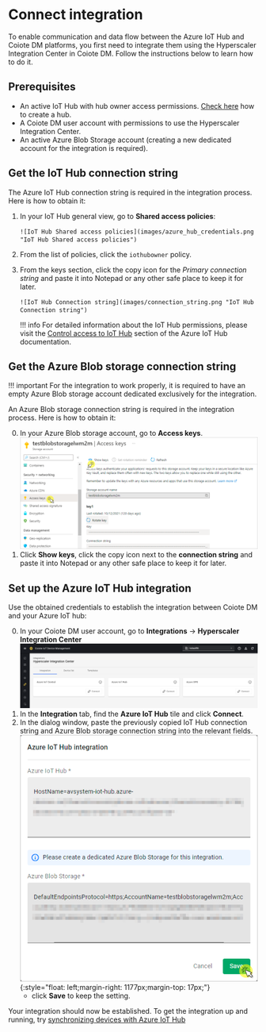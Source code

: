 # Connect integration

To enable communication and data flow between the Azure IoT Hub and Coiote DM platforms, you first need to integrate them using the Hyperscaler Integration Center in Coiote DM. Follow the instructions below to learn how to do it.

## Prerequisites

  - An active IoT Hub with hub owner access permissions. [Check here](https://docs.microsoft.com/en-us/azure/iot-hub/iot-hub-create-through-portal) how to create a hub.
  - A Coiote DM user account with permissions to use the Hyperscaler Integration Center.
  - An active Azure Blob Storage account (creating a new dedicated account for the integration is required).

## Get the IoT Hub connection string

The Azure IoT Hub connection string is required in the integration process. Here is how to obtain it:

1. In your IoT Hub general view, go to **Shared access policies**:

       ![IoT Hub Shared access policies](images/azure_hub_credentials.png "IoT Hub Shared access policies")

2. From the list of policies, click the `iothubowner` policy.
3. From the keys section, click the copy icon for the *Primary connection string* and paste it into Notepad or any other safe place to keep it for later.

       ![IoT Hub Connection string](images/connection_string.png "IoT Hub Connection string")

    !!! info
        For detailed information about the IoT Hub permissions, please visit the [Control access to IoT Hub](https://docs.microsoft.com/en-us/azure/iot-hub/iot-hub-devguide-security#access-control-and-permissions) section of the Azure IoT Hub documentation.

## Get the Azure Blob storage connection string

!!! important
    For the integration to work properly, it is required to have an empty Azure Blob storage account dedicated exclusively for the integration. 

An Azure Blob storage connection string is required in the integration process. Here is how to obtain it:

0. In your Azure Blob storage account, go to **Access keys**.
   ![Azure Blob Storage](images/blob_storage.png "Getting Azure Blob Storage connection string")
0. Click **Show keys**, click the copy icon next to the **connection string** and paste it into Notepad or any other safe place to keep it for later.

## Set up the **Azure IoT Hub integration**

Use the obtained credentials to establish the integration between Coiote DM and your Azure IoT hub:

0. In your Coiote DM user account, go to **Integrations** → **Hyperscaler Integration Center**
  ![Hyperscaler Integration Center menu link](images/azure-integration.png "Hyperscaler Integration Center menu link")
0. In the **Integration** tab, find the **Azure IoT Hub** tile and click **Connect**.
0. In the dialog window, paste the previously copied IoT Hub connection string and Azure Blob storage connection string into the relevant fields.
  ![Setting up the integration](images/connect_hub.png "Setting up the Azure integration"){:style="float: left;margin-right: 1177px;margin-top: 17px;"}
      - click **Save** to keep the setting.

Your integration should now be established. To get the integration up and running, try [synchronizing devices with Azure IoT Hub](Device_operations/Synchronize_devices_with_Azure_IoT_Hub.md)
